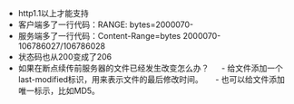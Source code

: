 - http1.1以上才能支持
- 客户端多了一行代码：RANGE: bytes=2000070-
- 服务端多了一行代码：Content-Range=bytes 2000070-106786027/106786028
- 状态码也从200变成了206
- 如果在断点续传前服务器的文件已经发生改变怎么办？
　 - 给文件添加一个last-modified标识，用来表示文件的最后修改时间。
　 - 也可以给文件添加唯一标示，比如MD5。